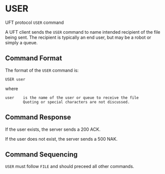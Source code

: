 # USER

UFT protocol `USER` command

A UFT client sends the `USER` command to name intended recipient
of the file being sent. The recipient is typically an end user,
but may be a robot or simply a queue.

## Command Format

The format of the `USER` command is:

    USER user

where

    user    is the name of the user or queue to receive the file
            Quoting or special characters are not discussed.

## Command Response

If the user exists, the server sends a 200 ACK.

If the user does not exist, the server sends a 500 NAK.

## Command Sequencing

`USER` must follow `FILE` and should preceed all other commands.


